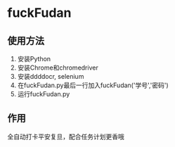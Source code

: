 # fuckFudan

## 使用方法
1. 安装Python
2. 安装Chrome和chromedriver
3. 安装ddddocr, selenium
4. 在fuckFudan.py最后一行加入fuckFudan('学号','密码')
5. 运行fuckFudan.py

## 作用
全自动打卡平安复旦，配合任务计划更香哦
